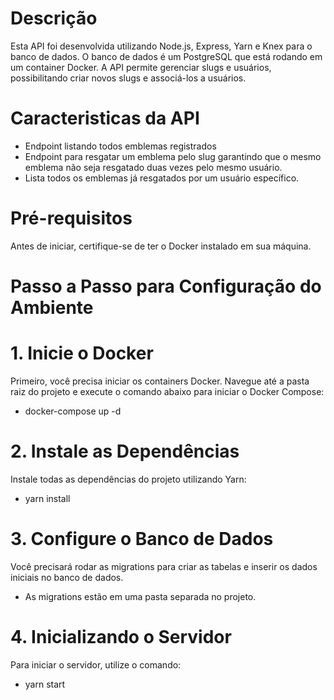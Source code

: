 ﻿# Descrição
Esta API foi desenvolvida utilizando Node.js, Express, Yarn e Knex para o banco de dados. O banco de dados é um PostgreSQL que está rodando em um container Docker. 
A API permite gerenciar slugs e usuários, possibilitando criar novos slugs e associá-los a usuários.

# Caracteristicas da API
- Endpoint listando todos emblemas registrados
- Endpoint para resgatar um emblema pelo slug garantindo que o mesmo emblema não seja resgatado duas vezes pelo mesmo usuário.
- Lista todos os emblemas já resgatados por um usuário específico.

# Pré-requisitos
Antes de iniciar, certifique-se de ter o Docker instalado em sua máquina.

# Passo a Passo para Configuração do Ambiente
# 1. Inicie o Docker
Primeiro, você precisa iniciar os containers Docker. Navegue até a pasta raiz do projeto e execute o comando abaixo para iniciar o Docker Compose:
- docker-compose up -d

# 2. Instale as Dependências
Instale todas as dependências do projeto utilizando Yarn:
- yarn install

# 3. Configure o Banco de Dados
Você precisará rodar as migrations para criar as tabelas e inserir os dados iniciais no banco de dados.
- As migrations estão em uma pasta separada no projeto.

# 4. Inicializando o Servidor
Para iniciar o servidor, utilize o comando:
- yarn start

